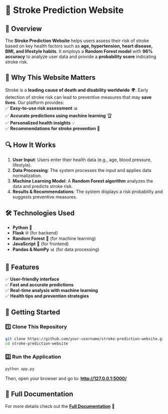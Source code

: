 # 🧠 Stroke Prediction Website  

## 🌟 Overview  
The **Stroke Prediction Website** helps users assess their risk of stroke based on key health factors such as **age, hypertension, heart disease, BMI, and lifestyle habits**. It employs a **Random Forest model** with **96% accuracy** to analyze user data and provide a **probability score** indicating stroke risk.  

## 🚀 Why This Website Matters  
Stroke is a **leading cause of death and disability worldwide** 🌍. Early detection of stroke risk can lead to preventive measures that may **save lives**. Our platform provides:  
✅ **Easy-to-use risk assessment** 📊  
✅ **Accurate predictions using machine learning** 🏆  
✅ **Personalized health insights** 💡  
✅ **Recommendations for stroke prevention** 🏥  

## 🔍 How It Works  
1. **User Input**: Users enter their health data (e.g., age, blood pressure, lifestyle).  
2. **Data Processing**: The system processes the input and applies data normalization.  
3. **Machine Learning Model**: A **Random Forest algorithm** analyzes the data and predicts stroke risk.  
4. **Results & Recommendations**: The system displays a risk probability and suggests preventive measures.  

## 🛠️ Technologies Used  
- **Python** 🐍  
- **Flask** 🌐 (for backend)  
- **Random Forest** 🌳 (for machine learning)  
- **JavaScript** 🎨 (for frontend)  
- **Pandas & NumPy** 📊 (for data processing)  

## 📌 Features  
✅ **User-friendly interface**  
✅ **Fast and accurate predictions**  
✅ **Real-time analysis with machine learning**  
✅ **Health tips and prevention strategies**  

## 🚀 Getting Started  

### 1️⃣ Clone This Repository  
```sh
git clone https://github.com/your-username/stroke-prediction-website.git
cd stroke-prediction-website
```

### 2️⃣  Run the Application  
```sh
python app.py
```
Then, open your browser and go to: **http://127.0.0.1:5000/**  

## 📄 Full Documentation  
For more details check out the **[Full Documentation](https://drive.google.com/file/d/13GYd5OBimkxbcWGLRfynD2tgtaDXqR6j/view?usp=sharing)** 📑  


